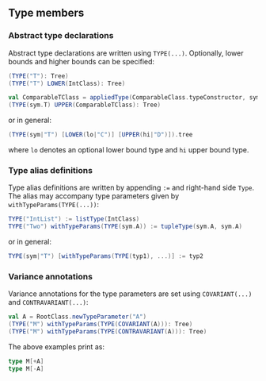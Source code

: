 Type members
------------

### Abstract type declarations

Abstract type declarations are written using `TYPE(...)`. Optionally, lower bounds and higher bounds can be specified:

```scala
(TYPE("T"): Tree)
(TYPE("T") LOWER(IntClass): Tree)

val ComparableTClass = appliedType(ComparableClass.typeConstructor, sym.T) 
(TYPE(sym.T) UPPER(ComparableTClass): Tree)
```

or in general:

```scala
(TYPE(sym|"T") [LOWER(lo|"C")] [UPPER(hi|"D")]).tree
```

where `lo` denotes an optional lower bound type and `hi` upper bound type.

### Type alias definitions

Type alias definitions are written by appending `:=` and right-hand side `Type`. The alias may accompany type parameters given by `withTypeParams(TYPE(...))`:

```scala
TYPE("IntList") := listType(IntClass)
TYPE("Two") withTypeParams(TYPE(sym.A)) := tupleType(sym.A, sym.A)
```

or in general:

```scala
TYPE(sym|"T") [withTypeParams(TYPE(typ1), ...)] := typ2
```

### Variance annotations

Variance annotations for the type parameters are set using `COVARIANT(...)` and `CONTRAVARIANT(...)`:

```scala
val A = RootClass.newTypeParameter("A")
(TYPE("M") withTypeParams(TYPE(COVARIANT(A))): Tree)
(TYPE("M") withTypeParams(TYPE(CONTRAVARIANT(A))): Tree)
```

The above examples print as:

```scala
type M[+A]
type M[-A]
```
